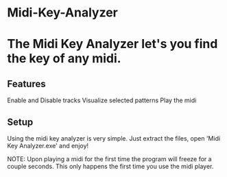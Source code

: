 # Midi-Key-Analyzer
# The Midi Key Analyzer let's you find the key of any midi.
## Features
Enable and Disable tracks
Visualize selected patterns
Play the midi

## Setup
Using the midi key analyzer is very simple.
Just extract the files, open 'Midi Key Analyzer.exe' and enjoy!

NOTE: Upon playing a midi for the first time the program will freeze for a couple seconds.
This only happens the first time you use the midi player.
